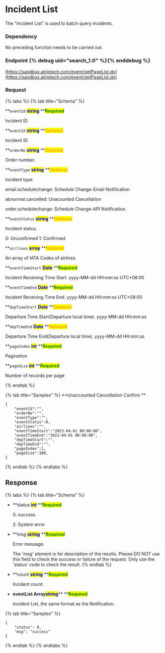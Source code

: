 # Incident List

The "Incident List" is used to batch query incidents.

### Dependency

No preceding function needs to be carried out.

### Endpoint {% debug uid="search_1.0" %}{% enddebug %}

[https://sandbox.atriptech.com/event/getPageList.do](https://sandbox.atriptech.com/event/getPageList.do)

### Request

{% tabs %}
{% tab title="Schema" %}

**`eventId`  **<mark style="color:blue;">**string**</mark>**  **<mark style="color:green;">**Required**</mark>

Incident ID.



**`eventId`  **<mark style="color:blue;">**string**</mark>**  **<mark style="color:orange;">**Optional**</mark>

Incident ID.

**`orderNo`  **<mark style="color:blue;">**string**</mark>**  **<mark style="color:orange;">**Optional**</mark>

Order number.

**`eventType`  **<mark style="color:blue;">**string**</mark>**  **<mark style="color:orange;">**Optional**</mark>

Incident type.

email.schedulechange: Schedule Change-Email Notification

abnormal.cancelled: Unacounted Cancellation

order.schedulechange: Schedule Change-API Notification. 

**`eventStatus`  **<mark style="color:blue;">**string**</mark>**  **<mark style="color:orange;">**Optional**</mark>

Incident status.

0: Unconfirmed 
1: Confirmed

**`airlines`  **<mark style="color:blue;">**array**</mark>**  **<mark style="color:orange;">**Optional**</mark>

An array of IATA Codes of airlines.

**`eventTimeStart`  **<mark style="color:blue;">**Date**</mark>**  **<mark style="color:green;">**Required**</mark>

Incident Receiving Time Start. yyyy-MM-dd HH:mm:ss UTC+08:00

**`eventTimeEnd`  **<mark style="color:blue;">**Date**</mark>**  **<mark style="color:green;">**Required**</mark>

Incident Receiving Time End. yyyy-MM-dd HH:mm:ss UTC+08:00

**`depTimeStart`  **<mark style="color:blue;">**Date**</mark>**  **<mark style="color:orange;">**Optional**</mark>

Departure Time Start(Departure local time). yyyy-MM-dd HH:mm:ss

**`depTimeEnd`  **<mark style="color:blue;">**Date**</mark>**  **<mark style="color:orange;">**Optional**</mark>

Departure Time End(Departure local time). yyyy-MM-dd HH:mm:ss

**`pageIndex`  **<mark style="color:blue;">**int**</mark>**  **<mark style="color:green;">**Required**</mark>

Pagination

**`pageSize`  **<mark style="color:blue;">**int**</mark>**  **<mark style="color:green;">**Required**</mark>

Number of records per page

{% endtab %}


{% tab title="Samples" %}
**Unaccounted Cancellation Confirm **
```
{
    "eventId":"",
    "orderNo":"",
    "eventType":"",
    "eventStatus":0,
    "airlines":"",
    "eventTimeStart":"2023-04-01 00:00:00",
    "eventTimeEnd":"2023-05-01 00:00:00",
    "depTimeStart":"",
    "depTimeEnd":"",
    "pageIndex":1,
    "pageSize":100,
}
```

{% endtab %}
{% endtabs %}


## Response

{% tabs %}
{% tab title="Schema" %}
*   **status **<mark style="color:blue;">**int**</mark>**  **<mark style="color:green;">**Required**</mark>

    0: success

    2: System error
*   **msg **<mark style="color:blue;">**string**</mark>**  **<mark style="color:green;">**Required**</mark>

    Error message.
    
    The 'msg' element is for description of the results. Please DO NOT use this field to check the success or failure of the request. Only use the 'status' code to         check the result.
{% endtab %}

*   **count **<mark style="color:blue;">**string**</mark>**  **<mark style="color:green;">**Required**</mark>

    Incident count.
    
*   **eventList Array**<mark style="color:blue;">**string**</mark>**  **<mark style="color:green;">**Required**</mark>

    Incident List, the same format as the Notification.

{% tab title="Samples" %}
```
{
    "status": 0,
    "msg": "success"
}
```
{% endtab %}
{% endtabs %}







